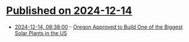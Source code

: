 # [Published on 2024-12-14](index.md)

* [2024-12-14, 08:38:00](https://soylentnews.org/article.pl?sid=24/12/13/0443244&from=rss) - [Oregon Approved to Build One of the Biggest Solar Plants in the US](https://soylentnews.org/article.pl?sid=24/12/13/0443244&from=rss)
